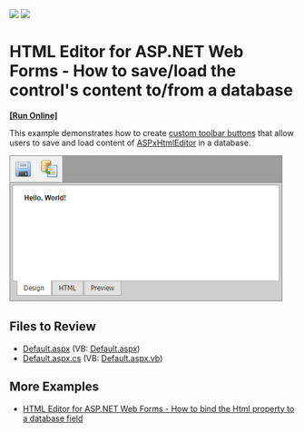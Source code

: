 <!-- default badges list -->
[![](https://img.shields.io/badge/Open_in_DevExpress_Support_Center-FF7200?style=flat-square&logo=DevExpress&logoColor=white)](https://supportcenter.devexpress.com/ticket/details/E2225)
[![](https://img.shields.io/badge/📖_How_to_use_DevExpress_Examples-e9f6fc?style=flat-square)](https://docs.devexpress.com/GeneralInformation/403183)
<!-- default badges end -->

# HTML Editor for ASP.NET Web Forms - How to save/load the control's content to/from a database
<!-- run online -->
**[[Run Online]](https://codecentral.devexpress.com/e2225/)**
<!-- run online end -->

This example demonstrates how to create [custom toolbar buttons](https://docs.devexpress.com/AspNet/4084/components/html-editor/concepts/toolbars/menu-toolbar/menu-toolbar-items/custom-toolbar-items) that allow users to save and load content of [ASPxHtmlEditor](https://docs.devexpress.com/AspNet/DevExpress.Web.ASPxHtmlEditor.ASPxHtmlEditor) in a database.

![](html-editor-with-custom-toolbar.png)

## Files to Review

* [Default.aspx](./CS/WebSite/Default.aspx) (VB: [Default.aspx](./VB/WebSite/Default.aspx))
* [Default.aspx.cs](./CS/WebSite/Default.aspx.cs) (VB: [Default.aspx.vb](./VB/WebSite/Default.aspx.vb))

## More Examples

* [HTML Editor for ASP.NET Web Forms - How to bind the Html property to a database field](https://github.com/DevExpress-Examples/asp-net-web-forms-html-editor-bind-html-property-to-database)
